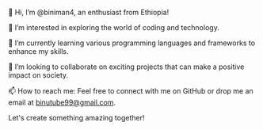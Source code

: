 
👋 Hi, I’m @biniman4, an enthusiast from Ethiopia!

👀 I’m interested in exploring the world of coding and technology.


🌱 I’m currently learning various programming languages and frameworks to enhance my skills.

💞️ I’m looking to collaborate on exciting projects that can make a positive impact on society.

📫 How to reach me: Feel free to connect with me on GitHub or drop me an email at binutube99@gmail.com.

Let's create something amazing together!
<!---
biniman4/biniman4 is a ✨ special ✨ repository because its `README.md` (this file) appears on your GitHub profile.
You can click the Preview link to take a look at your changes.
--->
